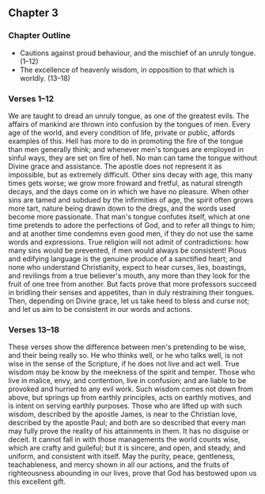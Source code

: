 ## Chapter 3

### Chapter Outline

- Cautions against proud behaviour, and the mischief of an unruly tongue. (1–12)
- The excellence of heavenly wisdom, in opposition to that which is worldly. (13–18)

### Verses 1–12

We are taught to dread an unruly tongue, as one of the greatest evils. The affairs of mankind are thrown into confusion by the tongues of men. Every age of the world, and every condition of life, private or public, affords examples of this. Hell has more to do in promoting the fire of the tongue than men generally think; and whenever men's tongues are employed in sinful ways, they are set on fire of hell. No man can tame the tongue without Divine grace and assistance. The apostle does not represent it as impossible, but as extremely difficult. Other sins decay with age, this many times gets worse; we grow more froward and fretful, as natural strength decays, and the days come on in which we have no pleasure. When other sins are tamed and subdued by the infirmities of age, the spirit often grows more tart, nature being drawn down to the dregs, and the words used become more passionate. That man's tongue confutes itself, which at one time pretends to adore the perfections of God, and to refer all things to him; and at another time condemns even good men, if they do not use the same words and expressions. True religion will not admit of contradictions: how many sins would be prevented, if men would always be consistent! Pious and edifying language is the genuine produce of a sanctified heart; and none who understand Christianity, expect to hear curses, lies, boastings, and revilings from a true believer's mouth, any more than they look for the fruit of one tree from another. But facts prove that more professors succeed in bridling their senses and appetites, than in duly restraining their tongues. Then, depending on Divine grace, let us take heed to bless and curse not; and let us aim to be consistent in our words and actions.

### Verses 13–18

These verses show the difference between men's pretending to be wise, and their being really so. He who thinks well, or he who talks well, is not wise in the sense of the Scripture, if he does not live and act well. True wisdom may be know by the meekness of the spirit and temper. Those who live in malice, envy, and contention, live in confusion; and are liable to be provoked and hurried to any evil work. Such wisdom comes not down from above, but springs up from earthly principles, acts on earthly motives, and is intent on serving earthly purposes. Those who are lifted up with such wisdom, described by the apostle James, is near to the Christian love, described by the apostle Paul; and both are so described that every man may fully prove the reality of his attainments in them. It has no disguise or deceit. It cannot fall in with those managements the world counts wise, which are crafty and guileful; but it is sincere, and open, and steady, and uniform, and consistent with itself. May the purity, peace, gentleness, teachableness, and mercy shown in all our actions, and the fruits of righteousness abounding in our lives, prove that God has bestowed upon us this excellent gift.

